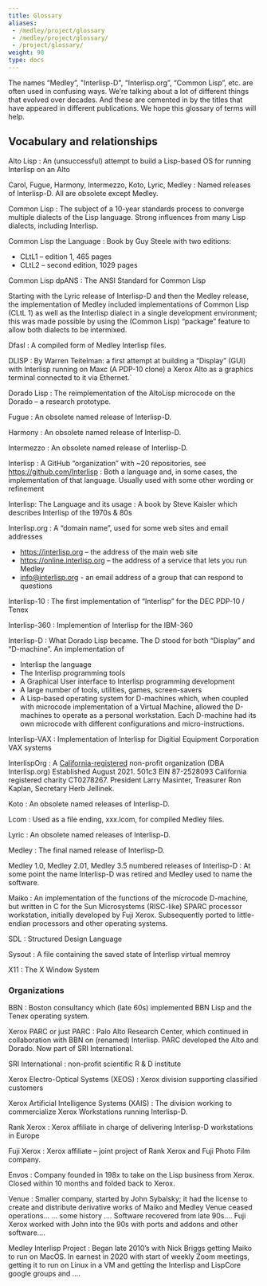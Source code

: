 ```yaml
---
title: Glossary
aliases:
 - /medley/project/glossary
 - /medley/project/glossary/
 - /project/glossary/
weight: 90
type: docs
---
```


The names “Medley”, "Interlisp-D", “Interlisp.org”, “Common Lisp”, etc. are often used in confusing ways. We’re talking about a lot of different things that evolved over decades. And these are cemented in by the titles that have appeared in different publications. We hope this glossary of terms will help.

## Vocabulary and relationships

Alto Lisp
:  An (unsuccessful) attempt to build a Lisp-based OS for running Interlisp on an Alto

Carol, Fugue, Harmony, Intermezzo, Koto, Lyric, Medley
: Named releases of Interlisp-D.  All are obsolete except Medley.

Common Lisp
: The subject of a 10-year standards process to converge multiple dialects of the
Lisp language. Strong influences from many Lisp dialects, including Interlisp.

Common Lisp the Language
: Book by Guy Steele with two editions:

- CLtL1 – edition 1, 465 pages
- CLtL2  – second edition, 1029 pages

Common Lisp dpANS
: The ANSI Standard for Common Lisp

Starting with the Lyric release of Interlisp-D and then the Medley release, the implementation of Medley included implementations of Common Lisp (CLtL 1) as well as the Interlisp dialect in a single development environment; this was made possible by using the (Common Lisp) “package” feature to allow both dialects to be intermixed.

Dfasl
: A compiled form of Medley Interlisp files.

DLISP
: By Warren Teitelman: a first attempt at building a “Display” (GUI) with Interlisp running on Maxc (A PDP-10 clone) a Xerox Alto as a graphics terminal connected to it via Ethernet.`

Dorado Lisp
: The reimplementation of the AltoLisp microcode on the Dorado – a research prototype.

Fugue
: An obsolete named release of Interlisp-D.

Harmony
: An obsolete named release of Interlisp-D.

Intermezzo
: An obsolete named release of Interlisp-D.

Interlisp
: A GitHub “organization” with ~20 repositories, see <https://github.com/Interlisp>
: Both a language and, in some cases, the implementation of that language. Usually used with some other wording or refinement

Interlisp: The Language and its usage
: A book by Steve Kaisler which describes Interlisp of the 1970s & 80s

Interlisp.org
: A “domain name”, used for some web sites and email addresses

- <https://interlisp.org>  – the address of the main web site
- <https://online.interlisp.org> – the address of a service that lets you run Medley
- <info@interlisp.org>             - an email address of a group that can respond to questions

Interlisp-10
: The first implementation of “Interlisp” for the DEC PDP-10 / Tenex

Interlisp-360
: Implemention of Interlisp for the IBM-360

Interlisp-D
: What Dorado Lisp became.  The D stood for both “Display” and “D-machine”.  An implementation of

- Interlisp the language
- The Interlisp programming tools
- A Graphical User interface to Interlisp programming development
- A large number of tools, utilities, games, screen-savers
- A Lisp-based operating system for D-machines which, when coupled with microcode
  implementation of a Virtual Machine, allowed the D-machines to operate as a
  personal workstation. Each D-machine had its own microcode with different
  configurations and micro-instructions.

Interlisp-VAX
: Implementation of Interlisp for Digitial Equipment Corporation VAX systems

InterlispOrg
: A [California-registered](https://rct.doj.ca.gov/Verification/Web/Details.aspx?result=c7aa8cb2-16ec-458a-be56-41f963365258) non-profit organization  (DBA Interlisp.org) Established
        August 2021. 501c3  EIN 87-2528093  California registered charity CT0278267.
        President Larry Masinter, Treasurer Ron Kaplan, Secretary Herb Jellinek.

Koto
: An obsolete named releases of Interlisp-D.

Lcom
: Used as a file ending, xxx.lcom, for compiled Medley files.

Lyric
: An obsolete named releases of Interlisp-D.

Medley
: The final named release of Interlisp-D.  

Medley 1.0, Medley 2.01, Medley 3.5 numbered releases of Interlisp-D
: At some point the name Interlisp-D was retired and Medley used to name the software.

Maiko
: An implementation of the functions of the microcode D-machine, but written in C for the
      Sun Microsystems (RISC-like) SPARC processor workstation, initially developed by
       Fuji Xerox.  Subsequently ported to little-endian processors and other operating systems.

SDL
: Structured Design Language

Sysout
: A file containing the saved state of Interlisp virtual memroy

X11
: The X Window System

### Organizations

BBN
: Boston consultancy which (late 60s) implemented BBN Lisp and the Tenex operating system.

Xerox PARC or just PARC
: Palo Alto Research Center, which continued in collaboration with BBN on (renamed) Interlisp. PARC developed the Alto and Dorado.  Now part of SRI International.

SRI International
: non-profit scientific R & D institute

Xerox Electro-Optical Systems (XEOS)
: Xerox division supporting classified customers

Xerox Artificial Intelligence Systems (XAIS)
: The division working to commercialize Xerox Workstations running Interlisp-D.

Rank Xerox
: Xerox affiliate in charge of delivering Interlisp-D workstations in Europe

Fuji Xerox
: Xerox affiliate – joint project of Rank Xerox and Fuji Photo Film company.

Envos
: Company founded in 198x to take on the Lisp business from Xerox. Closed within 10 months and folded back to Xerox.

Venue
: Smaller company, started by John Sybalsky; it had the license to create and distribute derivative works of Maiko and Medley   Venue ceased operations… … some history …. Software recovered from late 90s…. Fuji Xerox worked with John into the 90s with ports and addons and other software….

Medley Interlisp Project
: Began late 2010’s with Nick Briggs getting Maiko to run on MacOS.
In earnest in 2020 with start of weekly Zoom meetings, getting it to run on Linux in a VM and getting the Interlisp and LispCore google groups and ….
